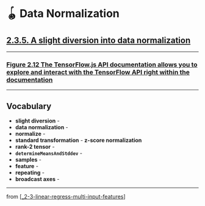 # 🪀 Data Normalization

## [**2.3.5.** A slight diversion into data normalization](https://livebook.manning.com/book/deep-learning-with-javascript/chapter-2/214)

---

### [**Figure 2.12** The TensorFlow.js API documentation allows you to explore and interact with the TensorFlow API right within the documentation](https://livebook.manning.com/book/deep-learning-with-javascript/chapter-2/ch02fig12)

---

## **Vocabulary**

- **slight diversion** -
- **data normalization** -
- **normalize** -
- **standard transformation** - **z-score normalization**
- **rank-2 tensor** -
- **`determineMeansAndStddev`** -
- **samples** -
- **feature** -
- **repeating** -
- **broadcast axes** -

---

from [[_2-3-linear-regress-multi-input-features]]

[//begin]: # "Autogenerated link references for markdown compatibility"
[_2-3-linear-regress-multi-input-features]: _2-3-linear-regress-multi-input-features.md "🪀 Linear Regress Multi-Input Features"
[//end]: # "Autogenerated link references"
